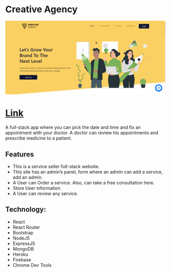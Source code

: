 # Creative Agency

![](src/images/Capture112.PNG "Logo Title Text 1")

# [Link](https://creative-agency1-bd.web.app "Homepage")

A full-stack app where you can pick the date and time and fix an appointment with your doctor. A doctor can review his appointments and prescribe medicine to a patient.

## Features

* This is a service seller full-stack website.
* This site has an admin’s panel, form where an admin can add a service, add an admin.
* A User can Order a service. Also, can take a free consultation here.
* Store User information
* A User can review any service.

## Technology: 

* React 
* React Router
* Bootstrap
* NodeJS
* ExpressJS
* MongoDB
* Heroku
* Firebase
* Chrome Dev Tools